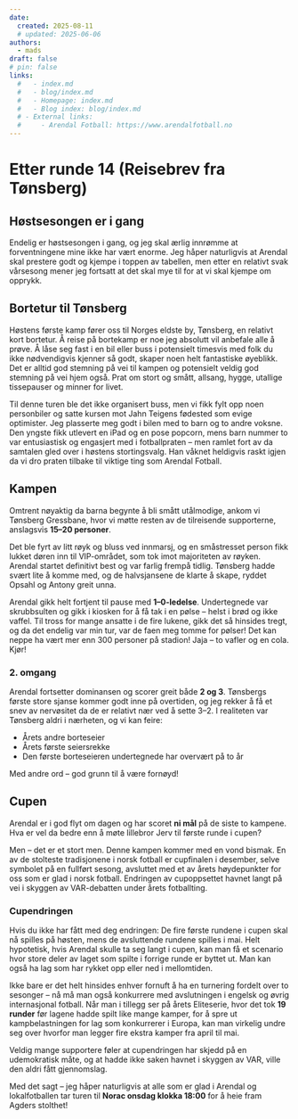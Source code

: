 ```yaml
---
date:
  created: 2025-08-11
  # updated: 2025-06-06
authors:
  - mads
draft: false
# pin: false
links:
  #   - index.md
  #   - blog/index.md
  #   - Homepage: index.md
  #   - Blog index: blog/index.md
  # - External links:
  #     - Arendal Fotball: https://www.arendalfotball.no
---
```


# Etter runde 14 (Reisebrev fra Tønsberg)

## Høstsesongen er i gang

Endelig er høstsesongen i gang, og jeg skal ærlig innrømme at forventningene mine ikke har vært enorme. Jeg håper naturligvis at Arendal skal prestere godt og kjempe i toppen av tabellen, men etter en relativt svak vårsesong mener jeg fortsatt at det skal mye til for at vi skal kjempe om opprykk.

## Bortetur til Tønsberg

Høstens første kamp fører oss til Norges eldste by, Tønsberg, en relativt kort bortetur. Å reise på bortekamp er noe jeg absolutt vil anbefale alle å prøve. Å låse seg fast i en bil eller buss i potensielt timesvis med folk du ikke nødvendigvis kjenner så godt, skaper noen helt fantastiske øyeblikk. Det er alltid god stemning på vei til kampen og potensielt veldig god stemning på vei hjem også. Prat om stort og smått, allsang, hygge, utallige tissepauser og minner for livet.

Til denne turen ble det ikke organisert buss, men vi fikk fylt opp noen personbiler og satte kursen mot Jahn Teigens fødested som evige optimister. Jeg plasserte meg godt i bilen med to barn og to andre voksne. Den yngste fikk utlevert en iPad og en pose popcorn, mens barn nummer to var entusiastisk og engasjert med i fotballpraten – men ramlet fort av da samtalen gled over i høstens stortingsvalg. Han våknet heldigvis raskt igjen da vi dro praten tilbake til viktige ting som Arendal Fotball.

## Kampen

Omtrent nøyaktig da barna begynte å bli smått utålmodige, ankom vi Tønsberg Gressbane, hvor vi møtte resten av de tilreisende supporterne, anslagsvis **15–20 personer**.

Det ble fyrt av litt røyk og bluss ved innmarsj, og en småstresset person fikk lukket døren inn til VIP-området, som tok imot majoriteten av røyken. Arendal startet definitivt best og var farlig frempå tidlig. Tønsberg hadde svært lite å komme med, og de halvsjansene de klarte å skape, ryddet Opsahl og Antony greit unna.

Arendal gikk helt fortjent til pause med **1–0-ledelse**. Undertegnede var skrubbsulten og gikk i kiosken for å få tak i en pølse – helst i brød og ikke vaffel. Til tross for mange ansatte i de fire lukene, gikk det så hinsides tregt, og da det endelig var min tur, var de faen meg tomme for pølser! Det kan neppe ha vært mer enn 300 personer på stadion! Jaja – to vafler og en cola. Kjør!

### 2. omgang

Arendal fortsetter dominansen og scorer greit både **2 og 3**. Tønsbergs første store sjanse kommer godt inne på overtiden, og jeg rekker å få et snev av nervøsitet da de er relativt nær ved å sette 3–2. I realiteten var Tønsberg aldri i nærheten, og vi kan feire:

- Årets andre borteseier
- Årets første seiersrekke
- Den første borteseieren undertegnede har overvært på to år

Med andre ord – god grunn til å være fornøyd!

## Cupen

Arendal er i god flyt om dagen og har scoret **ni mål** på de siste to kampene. Hva er vel da bedre enn å møte lillebror Jerv til første runde i cupen?

Men – det er et stort men. Denne kampen kommer med en vond bismak. En av de stolteste tradisjonene i norsk fotball er cupfinalen i desember, selve symbolet på en fullført sesong, avsluttet med et av årets høydepunkter for oss som er glad i norsk fotball. Endringen av cupoppsettet havnet langt på vei i skyggen av VAR-debatten under årets fotballting.

### Cupendringen

Hvis du ikke har fått med deg endringen: De fire første rundene i cupen skal nå spilles på høsten, mens de avsluttende rundene spilles i mai. Helt hypotetisk, hvis Arendal skulle ta seg langt i cupen, kan man få et scenario hvor store deler av laget som spilte i forrige runde er byttet ut. Man kan også ha lag som har rykket opp eller ned i mellomtiden.

Ikke bare er det helt hinsides enhver fornuft å ha en turnering fordelt over to sesonger – nå må man også konkurrere med avslutningen i engelsk og øvrig internasjonal fotball. Når man i tillegg ser på årets Eliteserie, hvor det tok **19 runder** før lagene hadde spilt like mange kamper, for å spre ut kampbelastningen for lag som konkurrerer i Europa, kan man virkelig undre seg over hvorfor man legger fire ekstra kamper fra april til mai.

Veldig mange supportere føler at cupendringen har skjedd på en udemokratisk måte, og at hadde ikke saken havnet i skyggen av VAR, ville den aldri fått gjennomslag.

Med det sagt – jeg håper naturligvis at alle som er glad i Arendal og lokalfotballen tar turen til **Norac onsdag klokka 18:00** for å heie fram Agders stolthet!
